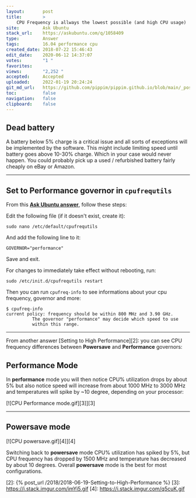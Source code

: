 ```yaml
---
layout:       post
title:        >
    CPU Frequency is allways the lowest possible (and high CPU usage)
site:         Ask Ubuntu
stack_url:    https://askubuntu.com/q/1058409
type:         Answer
tags:         16.04 performance cpu
created_date: 2018-07-22 15:46:43
edit_date:    2020-06-12 14:37:07
votes:        "1 "
favorites:    
views:        "2,252 "
accepted:     Accepted
uploaded:     2022-01-19 20:24:24
git_md_url:   https://github.com/pippim/pippim.github.io/blob/main/_posts/2018/2018-07-22-CPU-Frequency-is-allways-the-lowest-possible-^and-high-CPU-usage^.md
toc:          false
navigation:   false
clipboard:    false
---
```


## Dead battery

A battery below 5% charge is a critical issue and all sorts of exceptions will be implemented by the software. This might include limiting speed until battery goes above 10-30% charge. Which in your case would never happen. You could probably pick up a used / refurbished battery fairly cheaply on eBay or Amazon.

----------

## Set to Performance governor in `cpufrequtils`

From this **[Ask Ubuntu answer][1]**, follow these steps:

Edit the following file (if it doesn't exist, create it):

``` 
sudo nano /etc/default/cpufrequtils
```

And add the following line to it:

``` 
GOVERNOR="performance"
```

Save and exit.

For changes to immediately take effect without rebooting, run:

``` 
sudo /etc/init.d/cpufrequtils restart
```

Then you can run `cpufreq-info` to see informations about your cpu frequency, governor and more:

``` 
$ cpufreq-info
current policy: frequency should be within 800 MHz and 3.90 GHz.
          The governor "performance" may decide which speed to use
          within this range.
```


----------

From another answer [Setting to High Performance][2]: you can see CPU frequency differences between **Powersave** and **Performance** governors:

## Performance Mode

In **performance** mode you will then notice CPU% utilization drops by about 5% but also notice speed will increase from about 1000 MHz to 3000 MHz and temperatures will spike by ~10 degree, depending on your processor:

[![CPU Performance mode.gif][3]][3]


----------

## Powersave mode

[![CPU powersave.gif][4]][4]

Switching back to **powersave** mode CPU% utilization has spiked by 5%, but CPU frequency has dropped by 1500 MHz and temperature has decreased by about 10 degrees. Overall **powersave** mode is the best for most configurations.


  [1]: https://askubuntu.com/a/936488/307523
  [2]: {% post_url /2018/2018-06-19-Setting-to-High-Performance %}
  [3]: https://i.stack.imgur.com/imYi5.gif
  [4]: https://i.stack.imgur.com/q5cuK.gif
